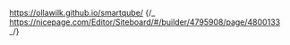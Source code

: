 https://ollawilk.github.io/smartqube/
{/_ https://nicepage.com/Editor/Siteboard/#/builder/4795908/page/4800133 _/}
